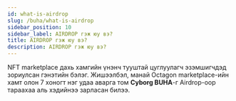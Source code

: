 ```yaml
---
id: what-is-airdrop
slug: /buha/what-is-airdrop
sidebar_position: 10
sidebar_label: AIRDROP гэж юу вэ?
title: AIRDROP гэж юу вэ?
description: AIRDROP гэж юу вэ?
---
```

NFT marketplace дахь хамгийн үнэнч тууштай цуглуулагч эзэмшигчдэд зориулсан гэнэтийн бэлэг. Жишээлбэл, манай Octagon marketplace-ийн хамт олон 7 хоногт нэг удаа аварга том **Cyborg BUHA**-г Airdrop-оор тараахаа аль хэдийнээ зарласан билээ.